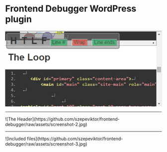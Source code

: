 # Frontend Debugger WordPress plugin

![The Loop](https://github.com/szepeviktor/frontend-debugger/raw/assets/screenshot-1.jpg)
<hr/>
![The Header](https://github.com/szepeviktor/frontend-debugger/raw/assets/screenshot-2.jpg)
<hr/>
![Included files](https://github.com/szepeviktor/frontend-debugger/raw/assets/screenshot-3.jpg)
